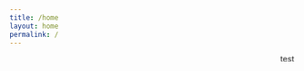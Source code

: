 ```yaml
---
title: /home
layout: home
permalink: /
---
```

<div class="toptobottom">
  <marquee direction="down" height="12" behavior="alternate">
    <marquee behavior="alternate">
      test
    </marquee>
  </marquee>
</div>
